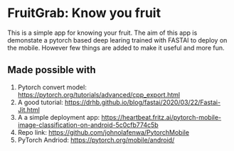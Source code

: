 
# FruitGrab: Know you fruit 

This is a simple app for knowing your fruit. The aim of this app is demonstate a pytorch based deep learing trained with FASTAI to deploy on the mobile. However few things are added to make it useful and more fun. 


## Made possible with 
1. Pytorch convert model: https://pytorch.org/tutorials/advanced/cpp_export.html
2. A good tutorial: https://drhb.github.io/blog/fastai/2020/03/22/Fastai-Jit.html
3. A a simple deployment app: https://heartbeat.fritz.ai/pytorch-mobile-image-classification-on-android-5c0cfb774c5b
4. Repo link: https://github.com/johnolafenwa/PytorchMobile
5. PyTorch Andriod: https://pytorch.org/mobile/android/

